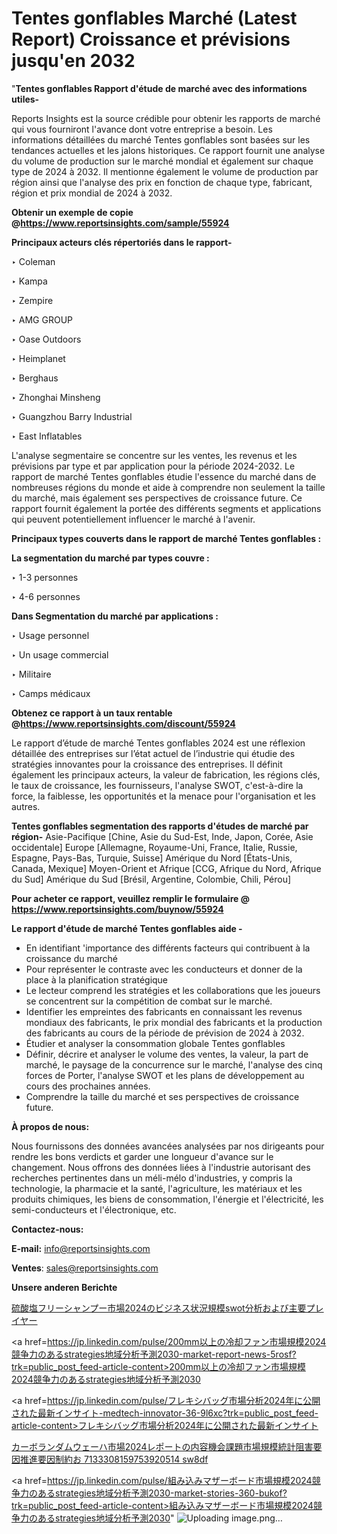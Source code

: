 # Tentes gonflables Marché (Latest Report) Croissance et prévisions jusqu'en 2032

"<strong>Tentes gonflables Rapport d'étude de marché avec des informations utiles-</strong>

Reports Insights est la source crédible pour obtenir les rapports de marché qui vous fourniront l'avance dont votre entreprise a besoin. Les informations détaillées du marché Tentes gonflables sont basées sur les tendances actuelles et les jalons historiques. Ce rapport fournit une analyse du volume de production sur le marché mondial et également sur chaque type de 2024 à 2032. Il mentionne également le volume de production par région ainsi que l'analyse des prix en fonction de chaque type, fabricant, région et prix mondial de 2024 à 2032.

<strong><b>Obtenir un exemple de copie @</b></strong><a href=https://www.reportsinsights.com/sample/55924><strong><b>https://www.reportsinsights.com/sample/55924</b></strong></a>

<b>Principaux acteurs clés répertoriés dans le rapport-</b>

<b> </b>‣ Coleman

‣ Kampa

‣ Zempire

‣ AMG GROUP

‣ Oase Outdoors

‣ Heimplanet

‣ Berghaus

‣ Zhonghai Minsheng

‣ Guangzhou Barry Industrial

‣ East Inflatables

L'analyse segmentaire se concentre sur les ventes, les revenus et les prévisions par type et par application pour la période 2024-2032. Le rapport de marché Tentes gonflables étudie l'essence du marché dans de nombreuses régions du monde et aide à comprendre non seulement la taille du marché, mais également ses perspectives de croissance future. Ce rapport fournit également la portée des différents segments et applications qui peuvent potentiellement influencer le marché à l'avenir.

<strong>Principaux types couverts dans le rapport de marché Tentes gonflables :</strong>

<strong>La segmentation du marché par types couvre :</strong>

‣ 1-3 personnes

‣ 4-6 personnes

<strong>Dans Segmentation du marché par applications :</strong>

‣ Usage personnel

‣ Un usage commercial

‣ Militaire

‣ Camps médicaux

<strong><b>Obtenez ce rapport à un taux rentable @</b></strong><a href=https://www.reportsinsights.com/discount/55924><strong><b>https://www.reportsinsights.com/discount/55924</b></strong></a>

Le rapport d’étude de marché Tentes gonflables 2024 est une réflexion détaillée des entreprises sur l’état actuel de l’industrie qui étudie des stratégies innovantes pour la croissance des entreprises. Il définit également les principaux acteurs, la valeur de fabrication, les régions clés, le taux de croissance, les fournisseurs, l'analyse SWOT, c'est-à-dire la force, la faiblesse, les opportunités et la menace pour l'organisation et les autres.

<strong>Tentes gonflables segmentation des rapports d'études de marché par région-</strong>
Asie-Pacifique [Chine, Asie du Sud-Est, Inde, Japon, Corée, Asie occidentale]
Europe [Allemagne, Royaume-Uni, France, Italie, Russie, Espagne, Pays-Bas, Turquie, Suisse]
Amérique du Nord [États-Unis, Canada, Mexique]
Moyen-Orient et Afrique [CCG, Afrique du Nord, Afrique du Sud]
Amérique du Sud [Brésil, Argentine, Colombie, Chili, Pérou]

<strong>Pour acheter ce rapport, veuillez remplir le formulaire @   <a href=https://www.reportsinsights.com/buynow/55924>https://www.reportsinsights.com/buynow/55924</a></strong>

<strong>Le rapport d'étude de marché Tentes gonflables aide -</strong>
<ul>
  <li>En identifiant 'importance des différents facteurs qui contribuent à la croissance du marché</li>
  <li>Pour représenter le contraste avec les conducteurs et donner de la place à la planification stratégique</li>
  <li>Le lecteur comprend les stratégies et les collaborations que les joueurs se concentrent sur la compétition de combat sur le marché.</li>
  <li>Identifier les empreintes des fabricants en connaissant les revenus mondiaux des fabricants, le prix mondial des fabricants et la production des fabricants au cours de la période de prévision de 2024 à 2032.</li>
  <li>Étudier et analyser la consommation globale Tentes gonflables</li>
  <li>Définir, décrire et analyser le volume des ventes, la valeur, la part de marché, le paysage de la concurrence sur le marché, l'analyse des cinq forces de Porter, l'analyse SWOT et les plans de développement au cours des prochaines années.</li>
  <li>Comprendre la taille du marché et ses perspectives de croissance future.</li>
</ul>
<strong>À propos de nous:</strong>

Nous fournissons des données avancées analysées par nos dirigeants pour rendre les bons verdicts et garder une longueur d'avance sur le changement. Nous offrons des données liées à l'industrie autorisant des recherches pertinentes dans un méli-mélo d'industries, y compris la technologie, la pharmacie et la santé, l'agriculture, les matériaux et les produits chimiques, les biens de consommation, l'énergie et l'électricité, les semi-conducteurs et l'électronique, etc.

<strong>Contactez-nous:</strong>

<strong>E-mail:</strong> <a href=mailto:info@reportsinsights.com>info@reportsinsights.com</a>

<strong>Ventes</strong>: <a href=mailto:sales@reportsinsights.com>sales@reportsinsights.com</a>

<strong>Unsere anderen Berichte</strong>

<a href=https://www.linkedin.com/pulse/硫酸塩フリーシャンプー市場2024のビジネス状況規模swot分析および主要プレイヤー-reports-insights-expert-xbnsf/>硫酸塩フリーシャンプー市場2024のビジネス状況規模swot分析および主要プレイヤー</a>

<a href=https://jp.linkedin.com/pulse/200mm以上の冷却ファン市場規模2024競争力のあるstrategies地域分析予測2030-market-report-news-5rosf?trk=public_post_feed-article-content>200mm以上の冷却ファン市場規模2024競争力のあるstrategies地域分析予測2030</a>

<a href=https://jp.linkedin.com/pulse/フレキシバッグ市場分析2024年に公開された最新インサイト-medtech-innovator-36-9l6xc?trk=public_post_feed-article-content>フレキシバッグ市場分析2024年に公開された最新インサイト</a>

<a href=https://www.linkedin.com/pulse/カーボランダムウェーハ市場2024レポートの内容機会課題市場規模統計阻害要因推進要因制約お-7133308159753920514-sw8df/>カーボランダムウェーハ市場2024レポートの内容機会課題市場規模統計阻害要因推進要因制約お 7133308159753920514 sw8df</a>

<a href=https://jp.linkedin.com/pulse/組み込みマザーボード市場規模2024競争力のあるstrategies地域分析予測2030-market-stories-360-bukof?trk=public_post_feed-article-content>組み込みマザーボード市場規模2024競争力のあるstrategies地域分析予測2030</a>"
![Uploading image.png…]()

